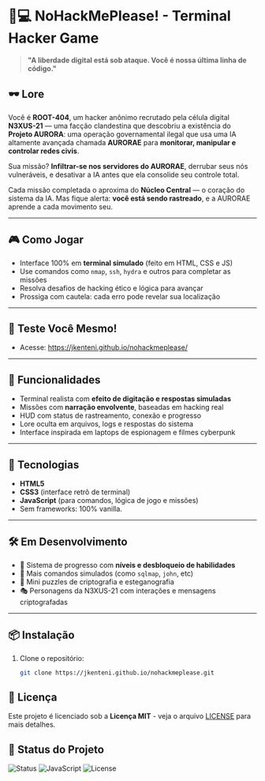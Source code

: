 # 🧠💻 NoHackMePlease! - Terminal Hacker Game

> **"A liberdade digital está sob ataque. Você é nossa última linha de código."**

## 🕶️ Lore

Você é **ROOT-404**, um hacker anônimo recrutado pela célula digital **N3XUS-21** — uma facção clandestina que descobriu a existência do **Projeto AURORA**: uma operação governamental ilegal que usa uma IA altamente avançada chamada **AURORAE** para **monitorar, manipular e controlar redes civis**.

Sua missão? **Infiltrar-se nos servidores do AURORAE**, derrubar seus nós vulneráveis, e desativar a IA antes que ela consolide seu controle total.

Cada missão completada o aproxima do **Núcleo Central** — o coração do sistema da IA. Mas fique alerta: **você está sendo rastreado**, e a AURORAE aprende a cada movimento seu.

---

## 🎮 Como Jogar

- Interface 100% em **terminal simulado** (feito em HTML, CSS e JS)
- Use comandos como `nmap`, `ssh`, `hydra` e outros para completar as missões
- Resolva desafios de hacking ético e lógica para avançar
- Prossiga com cautela: cada erro pode revelar sua localização

---
## 🌙 Teste Você Mesmo!

- Acesse: https://jkenteni.github.io/nohackmeplease/
---

## 🧾 Funcionalidades

- Terminal realista com **efeito de digitação e respostas simuladas**
- Missões com **narração envolvente**, baseadas em hacking real
- HUD com status de rastreamento, conexão e progresso
- Lore oculta em arquivos, logs e respostas do sistema
- Interface inspirada em laptops de espionagem e filmes cyberpunk

---

## 📁 Tecnologias

- **HTML5**
- **CSS3** (interface retrô de terminal)
- **JavaScript** (para comandos, lógica de jogo e missões)
- Sem frameworks: 100% vanilla.

---

## 🛠️ Em Desenvolvimento

- 🔄 Sistema de progresso com **níveis e desbloqueio de habilidades**
- 🧠 Mais comandos simulados (como `sqlmap`, `john`, etc)
- 🧩 Mini puzzles de criptografia e esteganografia
- 🎭 Personagens da N3XUS-21 com interações e mensagens criptografadas

---

## 📦 Instalação

1. Clone o repositório:
   ```bash
   git clone https://jkenteni.github.io/nohackmeplease.git

## 📜 Licença

Este projeto é licenciado sob a **Licença MIT** - veja o arquivo [LICENSE](LICENSE) para mais detalhes.

## 🏅 Status do Projeto

![Status](https://img.shields.io/badge/Status-BETA-red)
![JavaScript](https://img.shields.io/badge/JavaScript-yellow)
![License](https://img.shields.io/badge/License-MIT-green)
